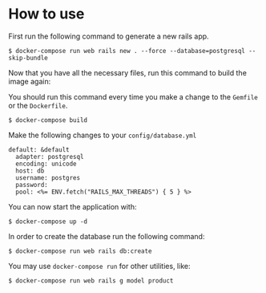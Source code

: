 # How to use

First run the following command to generate a new rails app.

```
$ docker-compose run web rails new . --force --database=postgresql --skip-bundle
```

Now that you have all the necessary files, run this command to build the image again:

You should run this command every time you make a change to the `Gemfile` or the `Dockerfile`.

```
$ docker-compose build
```

Make the following changes to your `config/database.yml`

```
default: &default
  adapter: postgresql
  encoding: unicode
  host: db
  username: postgres
  password:
  pool: <%= ENV.fetch("RAILS_MAX_THREADS") { 5 } %>
```

You can now start the application with:

```
$ docker-compose up -d
```

In order to create the database run the following command:

```
$ docker-compose run web rails db:create
```

You may use `docker-compose run` for other utilities, like:

```
$ docker-compose run web rails g model product
```
